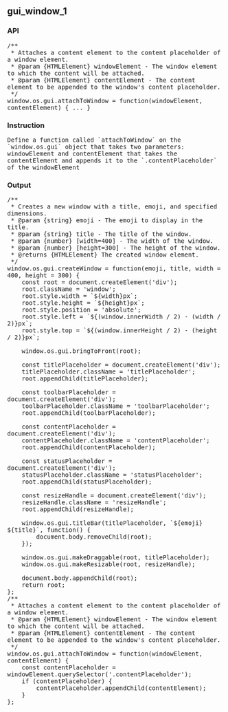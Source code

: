 ## gui_window_1
### API
<pre style='text-wrap: wrap'>/**
 * Attaches a content element to the content placeholder of a window element.
 * @param {HTMLElement} windowElement - The window element to which the content will be attached.
 * @param {HTMLElement} contentElement - The content element to be appended to the window's content placeholder.
 */
window.os.gui.attachToWindow = function(windowElement, contentElement) { ... }
</pre>
### Instruction
<pre style='text-wrap: wrap'>Define a function called `attachToWindow` on the `window.os.gui` object that takes two parameters: windowElement and contentElement that takes the contentElement and appends it to the `.contentPlaceholder` of the windowElement</pre>
### Output
<pre style='text-wrap: wrap'>/**
 * Creates a new window with a title, emoji, and specified dimensions.
 * @param {string} emoji - The emoji to display in the title.
 * @param {string} title - The title of the window.
 * @param {number} [width=400] - The width of the window.
 * @param {number} [height=300] - The height of the window.
 * @returns {HTMLElement} The created window element.
 */
window.os.gui.createWindow = function(emoji, title, width = 400, height = 300) {
    const root = document.createElement('div');
    root.className = 'window';
    root.style.width = `${width}px`;
    root.style.height = `${height}px`;
    root.style.position = 'absolute';
    root.style.left = `${(window.innerWidth / 2) - (width / 2)}px`;
    root.style.top = `${(window.innerHeight / 2) - (height / 2)}px`;
    
    window.os.gui.bringToFront(root);
    
    const titlePlaceholder = document.createElement('div');
    titlePlaceholder.className = 'titlePlaceholder';
    root.appendChild(titlePlaceholder);
    
    const toolbarPlaceholder = document.createElement('div');
    toolbarPlaceholder.className = 'toolbarPlaceholder';
    root.appendChild(toolbarPlaceholder);
    
    const contentPlaceholder = document.createElement('div');
    contentPlaceholder.className = 'contentPlaceholder';
    root.appendChild(contentPlaceholder);
    
    const statusPlaceholder = document.createElement('div');
    statusPlaceholder.className = 'statusPlaceholder';
    root.appendChild(statusPlaceholder);
    
    const resizeHandle = document.createElement('div');
    resizeHandle.className = 'resizeHandle';
    root.appendChild(resizeHandle);
    
    window.os.gui.titleBar(titlePlaceholder, `${emoji} ${title}`, function() {
        document.body.removeChild(root);
    });
    
    window.os.gui.makeDraggable(root, titlePlaceholder);
    window.os.gui.makeResizable(root, resizeHandle);
    
    document.body.appendChild(root);
    return root;
};
/**
 * Attaches a content element to the content placeholder of a window element.
 * @param {HTMLElement} windowElement - The window element to which the content will be attached.
 * @param {HTMLElement} contentElement - The content element to be appended to the window's content placeholder.
 */
window.os.gui.attachToWindow = function(windowElement, contentElement) {
    const contentPlaceholder = windowElement.querySelector('.contentPlaceholder');
    if (contentPlaceholder) {
        contentPlaceholder.appendChild(contentElement);
    }
};
</pre>
